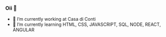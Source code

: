 ### Oii 👋


- 🔭 I’m currently working at Casa di Conti
- 🌱 I’m currently learning HTML, CSS, JAVASCRIPT, SQL, NODE, REACT, ANGULAR


